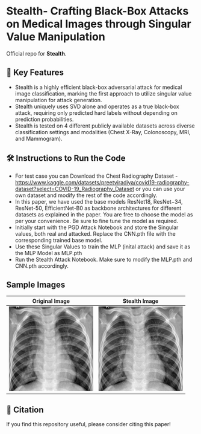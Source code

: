# Stealth- Crafting Black-Box Attacks on Medical Images through Singular Value Manipulation
Official repo for **Stealth**.

## 🚀 Key Features
- Stealth is a highly efficient black-box adversarial attack for medical image classification, marking the first approach to utilize singular value manipulation for attack generation.
- Stealth uniquely uses SVD alone and operates as a true black-box attack, requiring only predicted hard labels without depending on prediction probabilities.
- Stealth is tested on 4 different publicly available datasets across diverse classification settings and modalities (Chest X-Ray, Colonoscopy, MRI, and Mammogram).
## 🛠 Instructions to Run the Code
- For test case you can Download the Chest Radiography Dataset - https://www.kaggle.com/datasets/preetviradiya/covid19-radiography-dataset?select=COVID-19_Radiography_Dataset or you can use your own dataset and modify the rest of the code accordingly.
- In this paper, we have used the base models ResNet18, ResNet−34, ResNet-50, EfficientNet-B0 as backbone architectures for different datasets as explained in the paper. You are free to choose the model as per your convenience. Be sure to fine tune the model as required.
- Initially start with the PGD Attack Notebook and store the Singular values, both real and attacked. Replace the CNN.pth file with the corresponding trained base model.
- Use these Singular Values to train the MLP (inital attack) and save it as the MLP Model as MLP.pth
- Run the Stealth Attack Notebook. Make sure to modify the MLP.pth and CNN.pth accordingly.

## Sample Images

| Original Image | Stealth Image |
|---------------|---------|
| ![Original](Viral_Pneumonia.png) | ![Stealth](Attacked_Image.png) |

## 📖 Citation
If you find this repository useful, please consider citing this paper!
